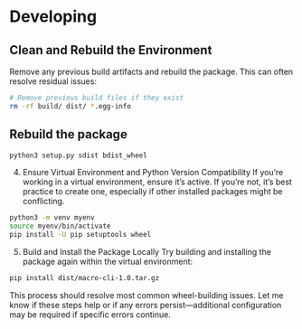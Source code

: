 # Developing

## Clean and Rebuild the Environment
Remove any previous build artifacts and rebuild the package. This can often resolve residual issues:

```bash
# Remove previous build files if they exist
rm -rf build/ dist/ *.egg-info
```

## Rebuild the package
```bash
python3 setup.py sdist bdist_wheel
```

4. Ensure Virtual Environment and Python Version Compatibility
If you’re working in a virtual environment, ensure it’s active. If you’re not, it’s best practice to create one, especially if other installed packages might be conflicting.

```bash
python3 -m venv myenv
source myenv/bin/activate
pip install -U pip setuptools wheel
```

5. Build and Install the Package Locally
Try building and installing the package again within the virtual environment:

```bash
pip install dist/macro-cli-1.0.tar.gz
```
This process should resolve most common wheel-building issues. Let me know if these steps help or if any errors persist—additional configuration may be required if specific errors continue.